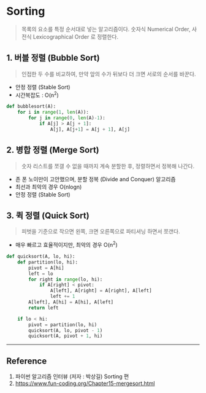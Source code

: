 # Sorting
> 목록의 요소를 특정 순서대로 넣는 알고리즘이다. 숫자식 Numerical Order, 사전식 Lexicographical Order 로 정렬한다.

## 1. 버블 정렬 (Bubble Sort)
> 인접한 두 수를 비교하여, 만약 앞의 수가 뒤보다 더 크면 서로의 순서를 바꾼다.
* 안정 정렬 (Stable Sort)
* 시간복잡도 : O(n<sup>2</sup>)

```python
def bubblesort(A):
    for i in range(1, len(A)):
        for j in range(0, len(A)-1):
            if A[j] > A[j + 1]:
                A[j], A[j+1] = A[j + 1], A[j]
```

## 2. 병합 정렬 (Merge Sort)
> 숫자 리스트를 쪼갤 수 없을 때까지 계속 분할한 후, 정렬하면서 정복해 나간다.

* 존 폰 노이만이 고안했으며, 분할 정복 (Divide and Conquer) 알고리즘
* 최선과 최악의 경우 O(nlogn)
* 안정 정렬 (Stable Sort)

## 3. 퀵 정렬 (Quick Sort)
> 피벗을 기준으로 작으면 왼쪽, 크면 오른쪽으로 파티셔닝 하면서 쪼갠다.
* 매우 빠르고 효율적이지만, 최악의 경우 O(n<sup>2</sup>)

```python
def quicksort(A, lo, hi):
    def partition(lo, hi):
        pivot = A[hi]
        left = lo
        for right in range(lo, hi):
            if A[right] < pivot:
                A[left], A[right] = A[right], A[left]
                left += 1
        A[left], A[hi] = A[hi], A[left]
        return left

    if lo < hi:
        pivot = partition(lo, hi)
        quicksort(A, lo, pivot - 1)
        quicksort(A, pivot + 1, hi)
```
---
## Reference
1. 파이썬 알고리즘 인터뷰 (저자 : 박상길) Sorting 편
2. https://www.fun-coding.org/Chapter15-mergesort.html